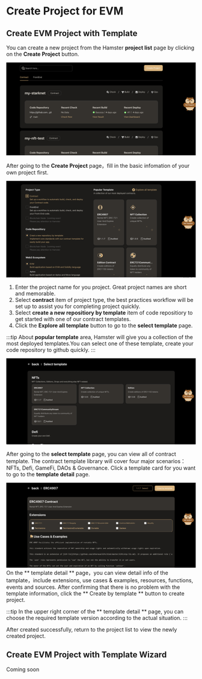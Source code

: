 # Create Project for EVM

## Create EVM Project with Template

You can create a new project from the Hamster **project list** page by clicking on the **Create Project** button.

![createProject](./img/creatProject.png)

After going to the **Create Project** page，fill in the basic infomation of your own project first.

![createProject](./img/creatProject2.png)

1. Enter the project name for you project. Great project names are short and memorable.
2. Select **contract** item of project type, the best practices workflow will be set up to assist you for completing project quickly.
3. Select **create a new repositiory by template** item of code repositiory to get started with one of our contract templates.
4. Click the **Explore all template** button to go to the **select template** page.

:::tip
About **popular template** area, Hamster will give you a collection of the most deployed templates.You can select one of these template, create your code repository to github quickly.
:::

![createProject](./img/selectTemplate.png)

After going to the **select template** page, you can view all of contract template.
The contract template library will cover four major scenarios：NFTs, Defi, GameFi, DAOs & Governance.
Click a template card for you want to go to the **template detail** page.

![createProject](./img/templateDetail.png)
 On the ** template detail ** page，you can view detail info of the tamplate，include extensions, use cases & examples, resources, functions, events and sources.
After confirming that there is no problem with the template information, click the ** Create by template ** button to create project.

:::tip
In the upper right corner of the  ** template detail ** page, you can choose the required template version according to the actual situation.
:::

After created successfully, return to the project list to view the newly created project.

## Create EVM Project with Template Wizard

Coming soon

